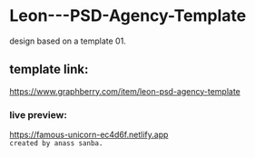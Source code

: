 # Leon---PSD-Agency-Template
design based on a template 01.
## template link:
https://www.graphberry.com/item/leon-psd-agency-template
### live preview:
https://famous-unicorn-ec4d6f.netlify.app  <br/>
`created by anass sanba.`

